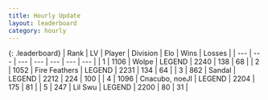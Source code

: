 ```yaml
---
title: Hourly Update
layout: leaderboard
category: hourly
---
```


{: .leaderboard}
| Rank | LV | Player | Division | Elo | Wins | Losses |
| --- | --- | --- | --- | --- | --- | --- |
| <span data-change="0">1</span> | 1106 | <span title="ID: 204953">Wolpe</span> | LEGEND | <span data-change="0">2240</span> | <span data-change="0">138</span> | <span data-change="0">68</span> |
| <span data-change="0">2</span> | 1052 | <span title="ID: 357425">Fire Feathers</span> | LEGEND | <span data-change="0">2231</span> | <span data-change="0">134</span> | <span data-change="0">64</span> |
| <span data-change="0">3</span> | 862 | <span title="ID: 315148">Sandal</span> | LEGEND | <span data-change="0">2212</span> | <span data-change="0">224</span> | <span data-change="0">100</span> |
| <span data-change="0">4</span> | 1096 | <span title="ID: 203132">Cnacubo, noeJI</span> | LEGEND | <span data-change="0">2204</span> | <span data-change="0">175</span> | <span data-change="0">81</span> |
| <span data-change="0">5</span> | 247 | <span title="ID: 468342">Lil Swu</span> | LEGEND | <span data-change="0">2200</span> | <span data-change="0">80</span> | <span data-change="0">31</span> |
